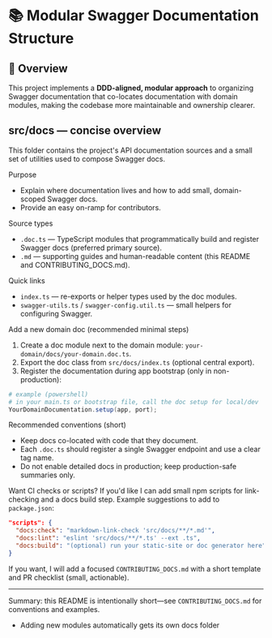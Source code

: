 # 📚 Modular Swagger Documentation Structure

## 🎯 Overview

This project implements a **DDD-aligned, modular approach** to organizing Swagger documentation that co-locates documentation with domain modules, making the codebase more maintainable and ownership clearer.

## src/docs — concise overview

This folder contains the project's API documentation sources and a small set of utilities used to compose Swagger docs.

Purpose

- Explain where documentation lives and how to add small, domain-scoped Swagger docs.
- Provide an easy on-ramp for contributors.

Source types

- `.doc.ts` — TypeScript modules that programmatically build and register Swagger docs (preferred primary source).
- `.md` — supporting guides and human-readable content (this README and CONTRIBUTING_DOCS.md).

Quick links

- `index.ts` — re-exports or helper types used by the doc modules.
- `swagger-utils.ts` / `swagger-config.util.ts` — small helpers for configuring Swagger.

Add a new domain doc (recommended minimal steps)

1. Create a doc module next to the domain module: `your-domain/docs/your-domain.doc.ts`.
2. Export the doc class from `src/docs/index.ts` (optional central export).
3. Register the documentation during app bootstrap (only in non-production):

```powershell
# example (powershell)
# in your main.ts or bootstrap file, call the doc setup for local/dev
YourDomainDocumentation.setup(app, port);
```

Recommended conventions (short)

- Keep docs co-located with code that they document.
- Each `.doc.ts` should register a single Swagger endpoint and use a clear tag name.
- Do not enable detailed docs in production; keep production-safe summaries only.

Want CI checks or scripts?
If you'd like I can add small npm scripts for link-checking and a docs build step. Example suggestions to add to `package.json`:

```json
"scripts": {
  "docs:check": "markdown-link-check 'src/docs/**/*.md'",
  "docs:lint": "eslint 'src/docs/**/*.ts' --ext .ts",
  "docs:build": "(optional) run your static-site or doc generator here"
}
```

If you want, I will add a focused `CONTRIBUTING_DOCS.md` with a short template and PR checklist (small, actionable).

---

Summary: this README is intentionally short—see `CONTRIBUTING_DOCS.md` for conventions and examples.

- Adding new modules automatically gets its own docs folder
